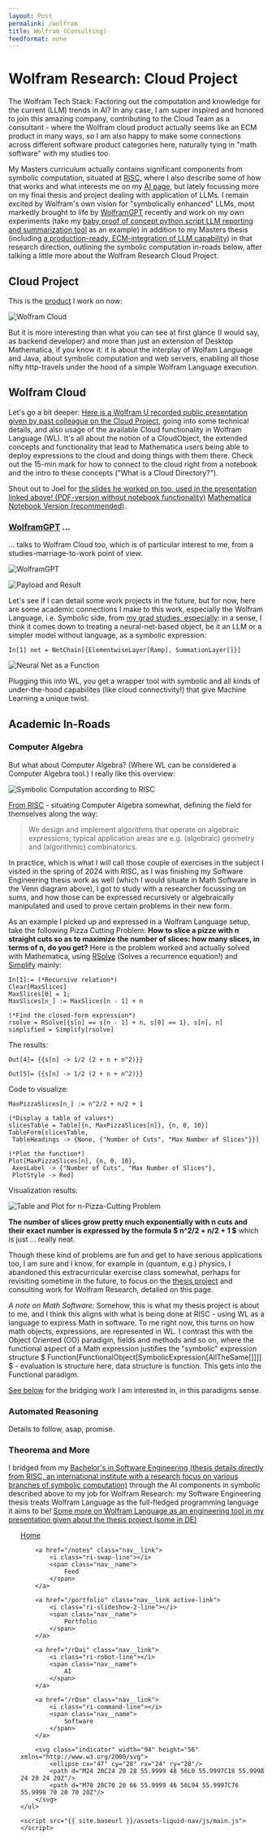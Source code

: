 ```yaml
---
layout: Post
permalink: /wolfram
title: Wolfram (Consulting)
feedformat: none
---
```


# Wolfram Research: Cloud Project

The Wolfram Tech Stack: Factoring out the computation and knowledge for the current (LLM) trends in AI? In any case, I am super inspired and honored to join this amazing company, contributing to the Cloud Team as a consultant - where the Wolfram cloud product actually seems like an ECM product in many ways, so I am also happy to make some connections across different software product categories here, naturally tying in "math software" with my studies too.

My Masters curriculum actually contains significant components from symbolic computation, situated at [RISC](https://risc.jku.at/), where I also describe some of how that works and what interests me on my [AI page](/rDai), but lately focussing more on my final thesis and project dealing with application of LLMs. I remain excited by Wolfram's own vision for "symbolically enhanced" LLMs, most markedly brought to life by [WolframGPT](https://www.wolfram.com/wolfram-plugin-chatgpt/) recently and work on my own experiments (take my [baby proof of concept python script LLM reporting and summarization tool](/curl) as an example) in addition to my Masters thesis (including [a production-ready, ECM-integration of LLM capability](/rDai#jku-practical)) in that research direction, outlining the symbolic computation  in-roads below, after talking a little more about the Wolfram Research Cloud Project.

## Cloud Project

This is the [product](https://www.wolframcloud.com/) I work on now:

![Wolfram Cloud](image-1.png)

But it is more interesting than what you can see at first glance (I would say, as backend developer) and more than just an extension of Desktop Mathematica, if you know it: it is about the interplay of Wolfam Language and Java, about symbolic computation and web servers, enabling all those nifty http-travels under the hood of a simple Wolfram Language execution.

## Wolfram Cloud

Let's go a bit deeper: [Here is a Wolfram U recorded public presentation given by past colleague on the Cloud Project](https://www.wolfram.com/broadcast/video.php?c=105&p=8&v=3090), going into some technical details, and also usage of the available Cloud functionality in Wolfram Language (WL). It's all about the notion of a CloudObject, the extended concepts and functionality that lead to Mathematica users being able to deploy expressions to the cloud and doing things with them there. Check out the 15-min mark for how to connect to the cloud right from a notebook and the intro to these concepts ("What is a Cloud Directory?").

Shout out to Joel for [the slides he worked on too, used in the presentation linked above! (PDF-version without notebook functionality)](../assets/pdf/BuildingApplicationsWithTheWolframCloud.pdf) [Mathematica Notebook Version (recommended)](../assets/pdf/BuildingApplicationsWithTheWolframCloud.nb).

### [WolframGPT](https://www.wolfram.com/wolfram-plugin-chatgpt/) ...

... talks to Wolfram Cloud too, which is of particular interest to me, from a studies-marriage-to-work point of view.

![WolframGPT](image-2.png)

![Payload and Result](image-3.png)

Let's see if I can detail some work projects in the future, but for now, here are some academic connections I make to this work, especially the Wolfram Language, i.e. Symbolic side, from [my grad studies, especially](/rDai): in a sense, I think it comes down to treating a neural-net-based object, be it an LLM or a simpler model without language, as a symbolic expression:

```
In[1] net = NetChain[{ElementwiseLayer[Ramp], SummationLayer[]}]
```

![Neural Net as a Function](image-50.png)

Plugging this into WL, you get a wrapper tool with symbolic and all kinds of under-the-hood capabilites (like cloud connectivity!) that give Machine Learning a unique twist.

## Academic In-Roads

### Computer Algebra

<div id="computer-algebra">

<p>But what about Computer Algebra? (Where WL can be considered a Computer Algebra tool.) I really like this overview:</p>

</div> 

![Symbolic Computation according to RISC](assets/img/Screenshot_2024-03-19_at_10.20.48.png)

[From RISC](https://risc.jku.at/studying-symbolic-computation/) - situating Computer Algebra somewhat, defining the field for themselves along the way:

> We design and implement algorithms that operate on algebraic expressions; typical application areas are e.g. (algebraic) geometry and (algorithmic) combinatorics.

In practice, which is what I will call those couple of exercises in the subject I visited in the spring of 2024 with RISC, as I was finishing my Software Engineering thesis work as well (which I would situate in Math Software in the Venn diagram above), I got to study with a researcher focussing on sums, and how those can be expressed recursively or algebraically manipulated and used to prove certain problems in their new form. 

As an example I picked up and expressed in a Wolfram Language setup, take the following Pizza Cutting Problem: **How to slice a pizze with n straight cuts so as to maximize the number of slices: how many slices, in terms of n, do you get?** Here is the problem worked and actually solved with Mathematica, using [RSolve](https://reference.wolfram.com/language/ref/RSolve.html) (Solves a recurrence equation!) and [Simplify](https://reference.wolfram.com/language/ref/Simplify.html) mainly:

```
In[1]:= (*Recursive relation*)
Clear[MaxSlices]
MaxSlices[0] = 1;
MaxSlices[n_] := MaxSlices[n - 1] + n

(*Find the closed-form expression*)
rsolve = RSolve[{s[n] == s[n - 1] + n, s[0] == 1}, s[n], n]
simplified = Simplify[rsolve]
```


The results:

```
Out[4]= {{s[n] -> 1/2 (2 + n + n^2)}}

Out[5]= {{s[n] -> 1/2 (2 + n + n^2)}}
```


Code to visualize:

```
MaxPizzaSlices[n_] := n^2/2 + n/2 + 1

(*Display a table of values*)
slicesTable = Table[{n, MaxPizzaSlices[n]}, {n, 0, 10}]
TableForm[slicesTable, 
 TableHeadings -> {None, {"Number of Cuts", "Max Number of Slices"}}]

(*Plot the function*)
Plot[MaxPizzaSlices[n], {n, 0, 10}, 
 AxesLabel -> {"Number of Cuts", "Max Number of Slices"}, 
 PlotStyle -> Red]
```


Visualization results:

![Table and Plot for n-Pizza-Cutting Problem](assets/img/Screenshot_2024-03-19_at_11.00.10.png)

**The number of slices grow pretty much exponentially with n cuts and their exact number is expressed by the formula $ n^2/2 + n/2 + 1 $** which is just ... really neat.

Though these kind of problems are fun and get to have serious applications too, I am sure and I know, for example in (quantum, e.g.) physics, I abandoned this extracurricular exercise class somewhat, perhaps for revisiting sometime in the future, to focus on the [thesis project](#theorema-et-al) and consulting work for Wolfram Research, detailed on this page.

_A note on Math Software:_ Somehow, this is what my thesis project is about to me, and I think this aligns with what is being done at RISC - using WL as a language to express Math in software. To me right now, this turns on how math objects, expressions, are represented in WL. I contrast this with the Object Oriented (OO) paradigm, fields and methods and so on, where the functional aspect of a Math expression justifies the "symbolic" expression structure $ Function[FunctionalObject[SymbolicExpression[AllTheSame[]]]] $ - evaluation is structure here, data structure is function. This gets into the Functional paradigm. 

[See below](#theorema-et-al) for the bridging work I am interested in, in this paradigms sense.


### Automated Reasoning

<div id="automated-reasoning">

Details to follow, asap, promise.

</div>


### Theorema and More

<div id="theorema-et-al">

I bridged from my <a href="https://risc.jku.at/th/theorema-project-document-processing/">Bachelor's in Software Engineering (thesis details directly from RISC, an international institute with a research focus on various branches of symbolic computation)</a> through the AI components in symbolic described above to my job for Wolfram Research: my Software Engineering thesis treats Wolfram Language as the full-fledged programming language it aims to be! <a href="..\assets\pdf\Tma2TexPresentation1.pdf">Some more on Wolfram Language as an engineering tool in my presentation given about the thesis project (some in DE)</a>

</div>

<nav class="nav">
    <ul class="nav__list">
        <a href="/" class="nav__link">
            <i class="ri-home-5-line"></i>
            <span class="nav__name">
                Home
            </span>
        </a>

        <a href="/notes" class="nav__link">
            <i class="ri-swap-line"></i>
            <span class="nav__name">
                Feed
            </span>
        </a>

        <a href="/portfolio" class="nav__link active-link">
            <i class="ri-slideshow-2-line"></i>
            <span class="nav__name">
                Portfolio
            </span>
        </a>

        <a href="/rDai" class="nav__link">
            <i class="ri-robot-line"></i>
            <span class="nav__name">
                AI
            </span>
        </a>

        <a href="/rDse" class="nav__link">
            <i class="ri-command-line"></i>
            <span class="nav__name">
                Software
            </span>
        </a>

        <svg class="indicator" width="94" height="56" xmlns="http://www.w3.org/2000/svg">
            <ellipse cx="47" cy="28" rx="24" ry="28"/>
            <path d="M24 20C24 20 28 55.9999 48 56L0 55.9997C18 55.9998 24 20 24 20Z"/>
            <path d="M70 20C70 20 66 55.9999 46 56L94 55.9997C76 55.9998 70 20 70 20Z"/>
        </svg>
    </ul>

    <script src="{{ site.baseurl }}/assets-liquid-nav/js/main.js"></script>
</nav>